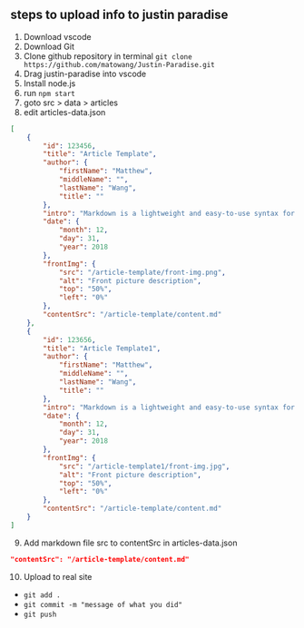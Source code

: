 ## steps to upload info to justin paradise
1. Download vscode
2. Download Git
3. Clone github repository in terminal
`git clone https://github.com/matowang/Justin-Paradise.git`
4. Drag justin-paradise into vscode
5. Install node.js
6. run `npm start`
7. goto src > data > articles
8. edit articles-data.json
```json
[
    {
        "id": 123456,
        "title": "Article Template",
        "author": {
            "firstName": "Matthew",
            "middleName": "",
            "lastName": "Wang",
            "title": ""
        },
        "intro": "Markdown is a lightweight and easy-to-use syntax for styling all forms of writing on the GitHub platform.",
        "date": {
            "month": 12,
            "day": 31,
            "year": 2018
        },
        "frontImg": {
            "src": "/article-template/front-img.png",
            "alt": "Front picture description",
            "top": "50%",
            "left": "0%"
        },
        "contentSrc": "/article-template/content.md"
    },
    {
        "id": 123656,
        "title": "Article Template1",
        "author": {
            "firstName": "Matthew",
            "middleName": "",
            "lastName": "Wang",
            "title": ""
        },
        "intro": "Markdown is a lightweight and easy-to-use syntax for styling all forms of writing on the GitHub platform.",
        "date": {
            "month": 12,
            "day": 31,
            "year": 2018
        },
        "frontImg": {
            "src": "/article-template1/front-img.jpg",
            "alt": "Front picture description",
            "top": "50%",
            "left": "0%"
        },
        "contentSrc": "/article-template/content.md"
    }
]
```
9. Add markdown file src to contentSrc in articles-data.json
```json
"contentSrc": "/article-template/content.md"
```
10. Upload to real site
- `git add .`
- `git commit -m "message of what you did"`
- `git push`
